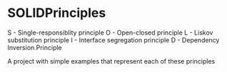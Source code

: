 # SOLIDPrinciples
S - Single-responsiblity principle 
O - Open-closed principle 
L - Liskov substitution principle 
I - Interface segregation principle 
D - Dependency Inversion Principle

A project with simple examples that represent each of these principles
